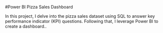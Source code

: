 #Power BI Pizza Sales Dashboard

In this project, I delve into the pizza sales dataset using SQL to answer key performance indicator (KPI) questions. Following that, I leverage Power BI to create a dashboard..

